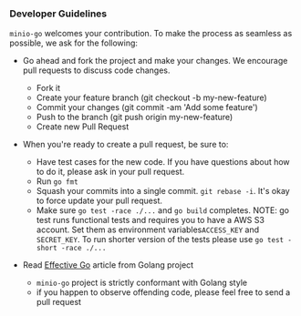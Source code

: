 ### Developer Guidelines

`minio-go` welcomes your contribution. To make the process as seamless as possible, we ask for the following:

-	Go ahead and fork the project and make your changes. We encourage pull requests to discuss code changes.

	-	Fork it
	-	Create your feature branch (git checkout -b my-new-feature)
	-	Commit your changes (git commit -am 'Add some feature')
	-	Push to the branch (git push origin my-new-feature)
	-	Create new Pull Request

-	When you're ready to create a pull request, be sure to:

	-	Have test cases for the new code. If you have questions about how to do it, please ask in your pull request.
	-	Run `go fmt`
	-	Squash your commits into a single commit. `git rebase -i`. It's okay to force update your pull request.
	-	Make sure `go test -race ./...` and `go build` completes. NOTE: go test runs functional tests and requires you to have a AWS S3 account. Set them as environment variables`ACCESS_KEY` and `SECRET_KEY`. To run shorter version of the tests please use `go test -short -race ./...`

-	Read [Effective Go](https://github.com/golang/go/wiki/CodeReviewComments) article from Golang project

	-	`minio-go` project is strictly conformant with Golang style
	-	if you happen to observe offending code, please feel free to send a pull request

